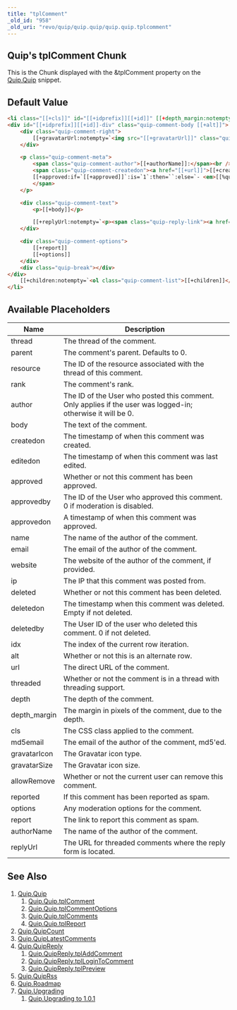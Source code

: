 ```yaml
---
title: "tplComment"
_old_id: "958"
_old_uri: "revo/quip/quip.quip/quip.quip.tplcomment"
---
```


## Quip's tplComment Chunk

This is the Chunk displayed with the &tplComment property on the [Quip.Quip](/extras/quip/quip.quip "Quip.Quip") snippet.

## Default Value

``` html
<li class="[[+cls]]" id="[[+idprefix]][[+id]]" [[+depth_margin:notempty=`style="padding-left: [[+depth_margin]]px"`]]>
<div id="[[+idprefix]][[+id]]-div" class="quip-comment-body [[+alt]]">
    <div class="quip-comment-right">
        [[+gravatarUrl:notempty=`<img src="[[+gravatarUrl]]" class="quip-avatar" alt="" />`]]
    </div>

    <p class="quip-comment-meta">
        <span class="quip-comment-author">[[+authorName]]:</span><br />
        <span class="quip-comment-createdon"><a href="[[+url]]">[[+createdon]]</a>
        [[+approved:if=`[[+approved]]`:is=`1`:then=``:else=`- <em>[[%quip.unapproved? &namespace=`quip` &topic=`default`]]</em>`]]
        </span>
    </p>

    <div class="quip-comment-text">
        <p>[[+body]]</p>

        [[+replyUrl:notempty=`<p><span class="quip-reply-link"><a href="[[+replyUrl]]">[[%quip.reply? &namespace=`quip` &topic=`default`]]</a></span></p>`]]
    </div>

    <div class="quip-comment-options">
        [[+report]]
        [[+options]]
    </div>
    <div class="quip-break"></div>
</div>
    [[+children:notempty=`<ol class="quip-comment-list">[[+children]]</ol>`]]
</li>
```

## Available Placeholders

| Name          | Description                                                                                                 |
| ------------- | ----------------------------------------------------------------------------------------------------------- |
| thread        | The thread of the comment.                                                                                  |
| parent        | The comment's parent. Defaults to 0.                                                                        |
| resource      | The ID of the resource associated with the thread of this comment.                                          |  |
| rank          | The comment's rank.                                                                                         |
| author        | The ID of the User who posted this comment. Only applies if the user was logged-in; otherwise it will be 0. |
| body          | The text of the comment.                                                                                    |
| createdon     | The timestamp of when this comment was created.                                                             |
| editedon      | The timestamp of when this comment was last edited.                                                         |
| approved      | Whether or not this comment has been approved.                                                              |
| approvedby    | The ID of the User who approved this comment. 0 if moderation is disabled.                                  |
| approvedon    | A timestamp of when this comment was approved.                                                              |
| name          | The name of the author of the comment.                                                                      |
| email         | The email of the author of the comment.                                                                     |
| website       | The website of the author of the comment, if provided.                                                      |
| ip            | The IP that this comment was posted from.                                                                   |
| deleted       | Whether or not this comment has been deleted.                                                               |
| deletedon     | The timestamp when this comment was deleted. Empty if not deleted.                                          |
| deletedby     | The User ID of the user who deleted this comment. 0 if not deleted.                                         |
| idx           | The index of the current row iteration.                                                                     |
| alt           | Whether or not this is an alternate row.                                                                    |
| url           | The direct URL of the comment.                                                                              |
| threaded      | Whether or not the comment is in a thread with threading support.                                           |
| depth         | The depth of the comment.                                                                                   |
| depth\_margin | The margin in pixels of the comment, due to the depth.                                                      |
| cls           | The CSS class applied to the comment.                                                                       |
| md5email      | The email of the author of the comment, md5'ed.                                                             |
| gravatarIcon  | The Gravatar icon type.                                                                                     |
| gravatarSize  | The Gravatar icon size.                                                                                     |
| allowRemove   | Whether or not the current user can remove this comment.                                                    |
| reported      | If this comment has been reported as spam.                                                                  |
| options       | Any moderation options for the comment.                                                                     |
| report        | The link to report this comment as spam.                                                                    |
| authorName    | The name of the author of the comment.                                                                      |
| replyUrl      | The URL for threaded comments where the reply form is located.                                              |

## See Also

1. [Quip.Quip](/extras/quip/quip.quip)
   1. [Quip.Quip.tplComment](/extras/quip/quip.quip/quip.quip.tplcomment)
   2. [Quip.Quip.tplCommentOptions](/extras/quip/quip.quip/quip.quip.tplcommentoptions)
   3. [Quip.Quip.tplComments](/extras/quip/quip.quip/quip.quip.tplcomments)
   4. [Quip.Quip.tplReport](/extras/quip/quip.quip/quip.quip.tplreport)
2. [Quip.QuipCount](/extras/quip/quip.quipcount)
3. [Quip.QuipLatestComments](/extras/quip/quip.quiplatestcomments)
4. [Quip.QuipReply](/extras/quip/quip.quipreply)
   1. [Quip.QuipReply.tplAddComment](/extras/quip/quip.quipreply/quip.quipreply.tpladdcomment)
   2. [Quip.QuipReply.tplLoginToComment](/extras/quip/quip.quipreply/quip.quipreply.tpllogintocomment)
   3. [Quip.QuipReply.tplPreview](/extras/quip/quip.quipreply/quip.quipreply.tplpreview)
5. [Quip.QuipRss](/extras/quip/quip.quiprss)
6. [Quip.Roadmap](/extras/quip/quip.roadmap)
7. [Quip.Upgrading](/extras/quip/quip.upgrading)
   1. [Quip.Upgrading to 1.0.1](/extras/quip/quip.upgrading/quip.upgrading-to-1.0.1)